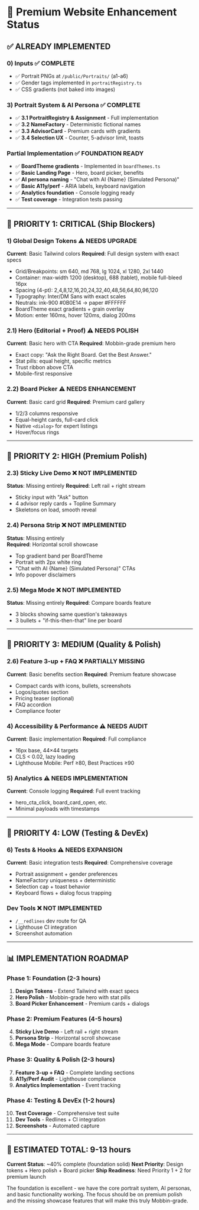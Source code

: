 # 🎯 Premium Website Enhancement Status

## ✅ **ALREADY IMPLEMENTED**

### 0) Inputs ✅ **COMPLETE**
- ✅ Portrait PNGs at `/public/Portraits/` (a1-a6)
- ✅ Gender tags implemented in `portraitRegistry.ts`
- ✅ CSS gradients (not baked into images)

### 3) Portrait System & AI Persona ✅ **COMPLETE**
- ✅ **3.1 PortraitRegistry & Assignment** - Full implementation
- ✅ **3.2 NameFactory** - Deterministic fictional names
- ✅ **3.3 AdvisorCard** - Premium cards with gradients
- ✅ **3.4 Selection UX** - Counter, 5-advisor limit, toasts

### Partial Implementation ✅ **FOUNDATION READY**
- ✅ **BoardTheme gradients** - Implemented in `boardThemes.ts`
- ✅ **Basic Landing Page** - Hero, board picker, benefits
- ✅ **AI persona naming** - "Chat with AI {Name} (Simulated Persona)"
- ✅ **Basic A11y/perf** - ARIA labels, keyboard navigation
- ✅ **Analytics foundation** - Console logging ready
- ✅ **Test coverage** - Integration tests passing

---

## 🚀 **PRIORITY 1: CRITICAL (Ship Blockers)**

### 1) Global Design Tokens ⚠️ **NEEDS UPGRADE**
**Current**: Basic Tailwind colors
**Required**: Full design system with exact specs
- Grid/Breakpoints: sm 640, md 768, lg 1024, xl 1280, 2xl 1440
- Container: max-width 1200 (desktop), 688 (tablet), mobile full-bleed 16px
- Spacing (4-pt): 2,4,8,12,16,20,24,32,40,48,56,64,80,96,120
- Typography: Inter/DM Sans with exact scales
- Neutrals: ink-900 #0B0E14 → paper #FFFFFF
- BoardTheme exact gradients + grain overlay
- Motion: enter 160ms, hover 120ms, dialog 200ms

### 2.1) Hero (Editorial + Proof) ⚠️ **NEEDS POLISH**
**Current**: Basic hero with CTA
**Required**: Mobbin-grade premium hero
- Exact copy: "Ask the Right Board. Get the Best Answer."
- Stat pills: equal height, specific metrics
- Trust ribbon above CTA
- Mobile-first responsive

### 2.2) Board Picker ⚠️ **NEEDS ENHANCEMENT**
**Current**: Basic card grid
**Required**: Premium card gallery
- 1/2/3 columns responsive
- Equal-height cards, full-card click
- Native `<dialog>` for expert listings
- Hover/focus rings

---

## 🎨 **PRIORITY 2: HIGH (Premium Polish)**

### 2.3) Sticky Live Demo ❌ **NOT IMPLEMENTED**
**Status**: Missing entirely
**Required**: Left rail + right stream
- Sticky input with "Ask" button
- 4 advisor reply cards + Topline Summary
- Skeletons on load, smooth reveal

### 2.4) Persona Strip ❌ **NOT IMPLEMENTED**
**Status**: Missing entirely  
**Required**: Horizontal scroll showcase
- Top gradient band per BoardTheme
- Portrait with 2px white ring
- "Chat with AI {Name} (Simulated Persona)" CTAs
- Info popover disclaimers

### 2.5) Mega Mode ❌ **NOT IMPLEMENTED**
**Status**: Missing entirely
**Required**: Compare boards feature
- 3 blocks showing same question's takeaways
- 3 bullets + "if-this-then-that" line per board

---

## 🔧 **PRIORITY 3: MEDIUM (Quality & Polish)**

### 2.6) Feature 3-up + FAQ ❌ **PARTIALLY MISSING**
**Current**: Basic benefits section
**Required**: Premium feature showcase
- Compact cards with icons, bullets, screenshots
- Logos/quotes section
- Pricing teaser (optional)
- FAQ accordion
- Compliance footer

### 4) Accessibility & Performance ⚠️ **NEEDS AUDIT**
**Current**: Basic implementation
**Required**: Full compliance
- 16px base, 44×44 targets
- CLS < 0.02, lazy loading
- Lighthouse Mobile: Perf ≥80, Best Practices ≥90

### 5) Analytics ⚠️ **NEEDS IMPLEMENTATION**
**Current**: Console logging
**Required**: Full event tracking
- hero_cta_click, board_card_open, etc.
- Minimal payloads with timestamps

---

## 🧪 **PRIORITY 4: LOW (Testing & DevEx)**

### 6) Tests & Hooks ⚠️ **NEEDS EXPANSION**
**Current**: Basic integration tests
**Required**: Comprehensive coverage
- Portrait assignment + gender preferences
- NameFactory uniqueness + deterministic
- Selection cap + toast behavior
- Keyboard flows + dialog focus trapping

### Dev Tools ❌ **NOT IMPLEMENTED**
- `/__redlines` dev route for QA
- Lighthouse CI integration
- Screenshot automation

---

## 📊 **IMPLEMENTATION ROADMAP**

### Phase 1: Foundation (2-3 hours)
1. **Design Tokens** - Extend Tailwind with exact specs
2. **Hero Polish** - Mobbin-grade hero with stat pills
3. **Board Picker Enhancement** - Premium cards + dialogs

### Phase 2: Premium Features (4-5 hours)
4. **Sticky Live Demo** - Left rail + right stream
5. **Persona Strip** - Horizontal scroll showcase
6. **Mega Mode** - Compare boards feature

### Phase 3: Quality & Polish (2-3 hours)
7. **Feature 3-up + FAQ** - Complete landing sections
8. **A11y/Perf Audit** - Lighthouse compliance
9. **Analytics Implementation** - Event tracking

### Phase 4: Testing & DevEx (1-2 hours)
10. **Test Coverage** - Comprehensive test suite
11. **Dev Tools** - Redlines + CI integration
12. **Screenshots** - Automated capture

---

## 🎯 **ESTIMATED TOTAL: 9-13 hours**

**Current Status**: ~40% complete (foundation solid)
**Next Priority**: Design tokens + Hero polish + Board picker
**Ship Readiness**: Need Priority 1 + 2 for premium launch

The foundation is excellent - we have the core portrait system, AI personas, and basic functionality working. The focus should be on premium polish and the missing showcase features that will make this truly Mobbin-grade.